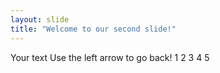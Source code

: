 ```yaml
---
layout: slide
title: "Welcome to our second slide!"
---
```

Your text
Use the left arrow to go back!
1
2
3
4
5

